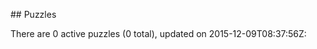 <md xmlns="http://www.w3.org/1999/xhtml" etag="0-puzzles-xsd/init.xsl">## Puzzles

There are 0 active puzzles (0 total), updated on 2015-12-09T08:37:56Z:

</md>